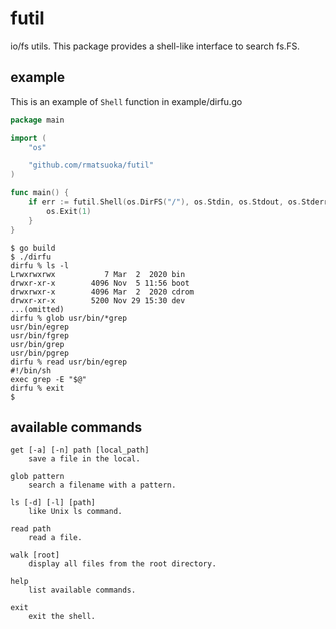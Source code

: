 # futil

io/fs utils. This package provides a shell-like interface to search fs.FS.

## example
This is an example of `Shell` function in example/dirfu.go

```Go
package main

import (
	"os"

	"github.com/rmatsuoka/futil"
)

func main() {
	if err := futil.Shell(os.DirFS("/"), os.Stdin, os.Stdout, os.Stderr, "zipfu % "); err != nil {
		os.Exit(1)
	}
}
```

```console
$ go build
$ ./dirfu 
dirfu % ls -l
Lrwxrwxrwx           7 Mar  2  2020 bin
drwxr-xr-x        4096 Nov  5 11:56 boot
drwxrwxr-x        4096 Mar  2  2020 cdrom
drwxr-xr-x        5200 Nov 29 15:30 dev
...(omitted)
dirfu % glob usr/bin/*grep
usr/bin/egrep
usr/bin/fgrep
usr/bin/grep
usr/bin/pgrep
dirfu % read usr/bin/egrep
#!/bin/sh
exec grep -E "$@"
dirfu % exit
$  
```


## available commands
```
get [-a] [-n] path [local_path]
	save a file in the local.

glob pattern
	search a filename with a pattern.

ls [-d] [-l] [path]
	like Unix ls command.

read path
	read a file.

walk [root]
	display all files from the root directory.

help
	list available commands.

exit
	exit the shell.
```
